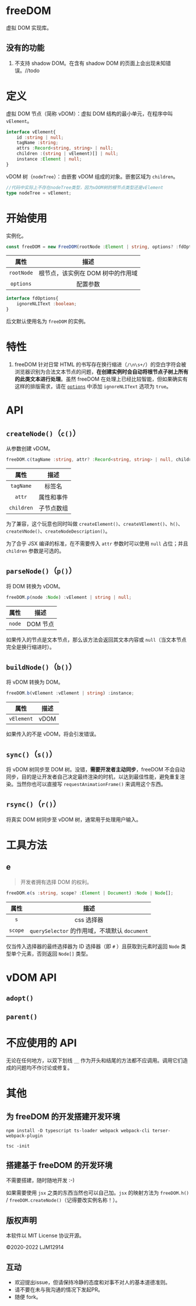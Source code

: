 # freeDOM
虚拟 DOM 实现库。

## 没有的功能

1. 不支持 shadow DOM。在含有 shadow DOM 的页面上会出现未知错误。//todo

# 定义

虚拟 DOM 节点（简称 vDOM）：虚拟 DOM 结构的最小单元，在程序中叫 `vElement`。

```typescript
interface vElement{
    id :string | null;
    tagName :string;
    attrs :Record<string, string> | null;
    children :(string | vElement)[] | null;
    instance :Element | null;
}
```

vDOM 树（`nodeTree`）：由嵌套 vDOM 组成的对象。嵌套区域为 `children`。

```typescript
//代码中实际上不存在nodeTree类型，因为vDOM树的根节点类型还是vElement
type nodeTree = vElement;
```

# 开始使用

实例化。

```typescript
const freeDOM = new FreeDOM(rootNode :Element | string, options? :fdOptions) :FreeDOM;
```

|    属性    |               描述                |
| :--------: | :-------------------------------: |
| `rootNode` | 根节点，该实例在 DOM 树中的作用域 |
| `options`  |             配置参数              |

```typescript
interface fdOptions{
	ignoreNLIText :boolean;
}
```

后文默认使用名为 `freeDOM` 的实例。

# 特性

1. freeDOM 针对日常 HTML 的书写存在换行缩进（`/\n\s+/`）的空白字符会被浏览器识别为合法文本节点的问题，**在创建实例时会自动将根节点子树上所有的此类文本进行处理**。虽然 freeDOM 在处理上已经比较智能，但如果确实有这样的排版需求，请在 [`options`](#开始使用) 中添加 `ignoreNLIText` 选项为 `true`。

# API

## `createNode()`（`c()`）

从参数创建 vDOM。

```typescript
freeDOM.c(tagName :string, attr? :Record<string, string> | null, children? :(string | vElement)[]) :vElement;
```

|    属性    |    描述    |
| :--------: | :--------: |
| `tagName`  |   标签名   |
|   `attr`   | 属性和事件 |
| `children` | 子节点数组 |

为了兼容，这个玩意也同时叫做 `createElement()`、`createVElement()`、`h()`、`createVNode()`、`createNodeDescription()`。

为了合乎 JSX 编译的标准，在不需要传入 `attr` 参数时可以使用 `null` 占位；并且 `children` 参数是可选的。

## `parseNode()`（`p()`）

将 DOM 转换为 vDOM。

```typescript
freeDOM.p(node :Node) :vElement | string | null;
```

|  属性  |   描述   |
| :----: | :------: |
| `node` | DOM 节点 |

如果传入的节点是文本节点，那么该方法会返回其文本内容或 `null`（当文本节点完全是换行缩进时）。

## `buildNode()`（`b()`）

将 vDOM 转换为 DOM。

```typescript
freeDOM.b(vElement :vElement | string) :instance;
```

|    属性    | 描述 |
| :--------: | :--: |
| `vElement` | vDOM |

如果传入的不是 vDOM，将会引发错误。

## `sync()`（`s()`）

将 vDOM 树同步至 DOM 树。没错，**需要开发者主动同步**，freeDOM 不会自动同步，目的是让开发者自己决定最终渲染的时机，以达到最佳性能，避免重复渲染。当然你也可以直接写 `requestAnimationFrame()` 来调用这个东西。

## `rsync()`（`r()`）

将真实 DOM 树同步至 vDOM 树，通常用于处理用户输入。



# 工具方法

## e

> 开发者拥有选择 DOM 的权利。

```typescript
freeDOM.e(s :string, scope? :Element | Document) :Node | Node[];
```

|  属性   |                     描述                      |
| :-----: | :-------------------------------------------: |
|   `s`   |                  css 选择器                   |
| `scope` | `querySelector` 的作用域，不填默认 `document` |

仅当传入选择器的最终选择器为 ID 选择器（即 `#` ）且获取到元素时返回 `Node` 类型单个元素，否则返回  `Node[]` 类型。

# vDOM API

## `adopt()`



## `parent()`



# 不应使用的 API

无论在任何地方，以双下划线 `__` 作为开头和结尾的方法都不应调用。调用它们造成的问题均不作讨论或修复。

# 其他

## 为 freeDOM 的开发搭建开发环境

```shell
npm install -D typescript ts-loader webpack webpack-cli terser-webpack-plugin
```

```shell
tsc -init
```

## 搭建基于 freeDOM 的开发环境

不需要搭建，随时随地开发 :-)

如果需要使用 `jsx` 之类的东西当然也可以自己加。`jsx` 的映射方法为 `freeDOM.h()` / `freeDOM.createNode()`（记得要改实例名称！）。

## 版权声明

本软件以 MIT License 协议开源。

©2020-2022 LJM12914

## 互动

- 欢迎提出issue，但请保持冷静的态度和对事不对人的基本道德准则。
- 请不要在未与我沟通的情况下发起PR。
- 随便 fork。
